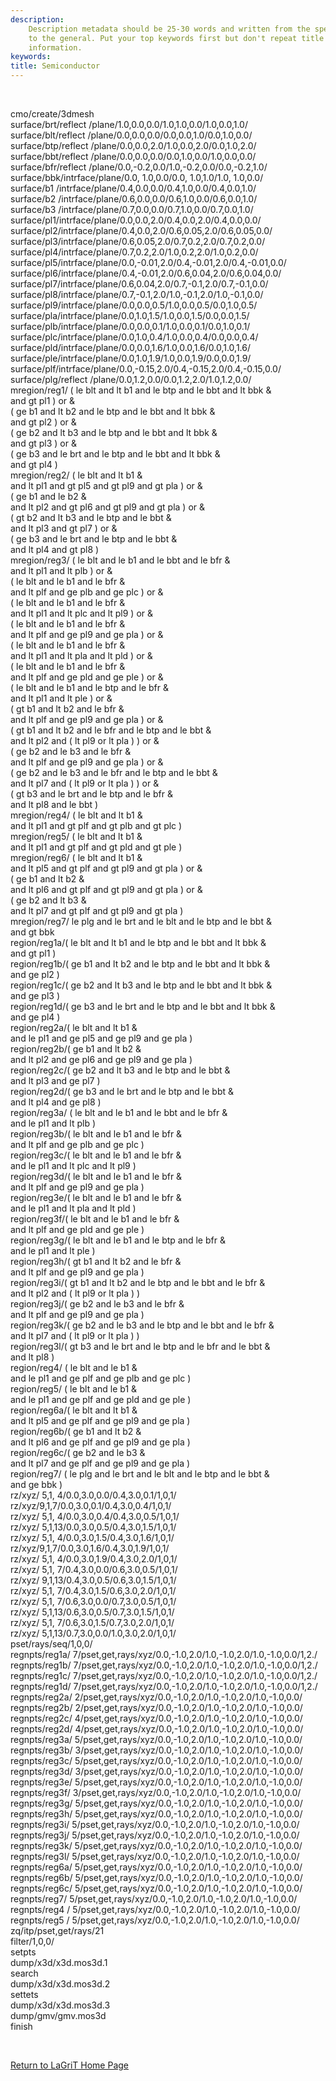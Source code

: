 ```yaml
---
description: 
    Description metadata should be 25-30 words and written from the specific
    to the general. Put your top keywords first but don't repeat title
    information.
keywords:  
title: Semiconductor
---
```




 

 

cmo/create/3dmesh\
surface/brt/reflect /plane/1.0,0.0,0.0/1.0,1.0,0.0/1.0,0.0,1.0/\
surface/blt/reflect /plane/0.0,0.0,0.0/0.0,0.0,1.0/0.0,1.0,0.0/\
surface/btp/reflect /plane/0.0,0.0,2.0/1.0,0.0,2.0/0.0,1.0,2.0/\
surface/bbt/reflect /plane/0.0,0.0,0.0/0.0,1.0,0.0/1.0,0.0,0.0/\
surface/bfr/reflect /plane/0.0,-0.2,0.0/1.0,-0.2,0.0/0.0,-0.2,1.0/\
surface/bbk/intrface/plane/0.0, 1.0,0.0/0.0, 1.0,1.0/1.0, 1.0,0.0/\
surface/b1 /intrface/plane/0.4,0.0,0.0/0.4,1.0,0.0/0.4,0.0,1.0/\
surface/b2 /intrface/plane/0.6,0.0,0.0/0.6,1.0,0.0/0.6,0.0,1.0/\
surface/b3 /intrface/plane/0.7,0.0,0.0/0.7,1.0,0.0/0.7,0.0,1.0/\
surface/pl1/intrface/plane/0.0,0.0,2.0/0.4,0.0,2.0/0.4,0.0,0.0/\
surface/pl2/intrface/plane/0.4,0.0,2.0/0.6,0.05,2.0/0.6,0.05,0.0/\
surface/pl3/intrface/plane/0.6,0.05,2.0/0.7,0.2,2.0/0.7,0.2,0.0/\
surface/pl4/intrface/plane/0.7,0.2,2.0/1.0,0.2,2.0/1.0,0.2,0.0/\
surface/pl5/intrface/plane/0.0,-0.01,2.0/0.4,-0.01,2.0/0.4,-0.01,0.0/\
surface/pl6/intrface/plane/0.4,-0.01,2.0/0.6,0.04,2.0/0.6,0.04,0.0/\
surface/pl7/intrface/plane/0.6,0.04,2.0/0.7,-0.1,2.0/0.7,-0.1,0.0/\
surface/pl8/intrface/plane/0.7,-0.1,2.0/1.0,-0.1,2.0/1.0,-0.1,0.0/\
surface/pl9/intrface/plane/0.0,0.0,0.5/1.0,0.0,0.5/0.0,1.0,0.5/\
surface/pla/intrface/plane/0.0,1.0,1.5/1.0,0.0,1.5/0.0,0.0,1.5/\
surface/plb/intrface/plane/0.0,0.0,0.1/1.0,0.0,0.1/0.0,1.0,0.1/\
surface/plc/intrface/plane/0.0,1.0,0.4/1.0,0.0,0.4/0.0,0.0,0.4/\
surface/pld/intrface/plane/0.0,0.0,1.6/1.0,0.0,1.6/0.0,1.0,1.6/\
surface/ple/intrface/plane/0.0,1.0,1.9/1.0,0.0,1.9/0.0,0.0,1.9/\
surface/plf/intrface/plane/0.0,-0.15,2.0/0.4,-0.15,2.0/0.4,-0.15,0.0/\
surface/plg/reflect /plane/0.0,1.2,0.0/0.0,1.2,2.0/1.0,1.2,0.0/\
mregion/reg1/ ( le blt and lt b1 and le btp and le bbt and lt bbk &\
and gt pl1 ) or &\
( ge b1 and lt b2 and le btp and le bbt and lt bbk &\
and gt pl2 ) or &\
( ge b2 and lt b3 and le btp and le bbt and lt bbk &\
and gt pl3 ) or &\
( ge b3 and le brt and le btp and le bbt and lt bbk &\
and gt pl4 )\
mregion/reg2/ ( le blt and lt b1 &\
and lt pl1 and gt pl5 and gt pl9 and gt pla ) or &\
( ge b1 and le b2 &\
and lt pl2 and gt pl6 and gt pl9 and gt pla ) or &\
( gt b2 and lt b3 and le btp and le bbt &\
and lt pl3 and gt pl7 ) or &\
( ge b3 and le brt and le btp and le bbt &\
and lt pl4 and gt pl8 )\
mregion/reg3/ ( le blt and le b1 and le bbt and le bfr &\
and lt pl1 and lt plb ) or &\
( le blt and le b1 and le bfr &\
and lt plf and ge plb and ge plc ) or &\
( le blt and le b1 and le bfr &\
and lt pl1 and lt plc and lt pl9 ) or &\
( le blt and le b1 and le bfr &\
and lt plf and ge pl9 and ge pla ) or &\
( le blt and le b1 and le bfr &\
and lt pl1 and lt pla and lt pld ) or &\
( le blt and le b1 and le bfr &\
and lt plf and ge pld and ge ple ) or &\
( le blt and le b1 and le btp and le bfr &\
and lt pl1 and lt ple ) or &\
( gt b1 and lt b2 and le bfr &\
and lt plf and ge pl9 and ge pla ) or &\
( gt b1 and lt b2 and le bfr and le btp and le bbt &\
and lt pl2 and ( lt pl9 or lt pla ) ) or &\
( ge b2 and le b3 and le bfr &\
and lt plf and ge pl9 and ge pla ) or &\
( ge b2 and le b3 and le bfr and le btp and le bbt &\
and lt pl7 and ( lt pl9 or lt pla ) ) or &\
( gt b3 and le brt and le btp and le bfr &\
and lt pl8 and le bbt )\
mregion/reg4/ ( le blt and lt b1 &\
and lt pl1 and gt plf and gt plb and gt plc )\
mregion/reg5/ ( le blt and lt b1 &\
and lt pl1 and gt plf and gt pld and gt ple )\
mregion/reg6/ ( le blt and lt b1 &\
and lt pl5 and gt plf and gt pl9 and gt pla ) or &\
( ge b1 and lt b2 &\
and lt pl6 and gt plf and gt pl9 and gt pla ) or &\
( ge b2 and lt b3 &\
and lt pl7 and gt plf and gt pl9 and gt pla )\
mregion/reg7/ le plg and le brt and le blt and le btp and le bbt &\
and gt bbk\
region/reg1a/( le blt and lt b1 and le btp and le bbt and lt bbk &\
and gt pl1 )\
region/reg1b/( ge b1 and lt b2 and le btp and le bbt and lt bbk &\
and ge pl2 )\
region/reg1c/( ge b2 and lt b3 and le btp and le bbt and lt bbk &\
and ge pl3 )\
region/reg1d/( ge b3 and le brt and le btp and le bbt and lt bbk &\
and ge pl4 )\
region/reg2a/( le blt and lt b1 &\
and le pl1 and ge pl5 and ge pl9 and ge pla )\
region/reg2b/( ge b1 and lt b2 &\
and lt pl2 and ge pl6 and ge pl9 and ge pla )\
region/reg2c/( ge b2 and lt b3 and le btp and le bbt &\
and lt pl3 and ge pl7 )\
region/reg2d/( ge b3 and le brt and le btp and le bbt &\
and lt pl4 and ge pl8 )\
region/reg3a/ ( le blt and le b1 and le bbt and le bfr &\
and le pl1 and lt plb )\
region/reg3b/( le blt and le b1 and le bfr &\
and lt plf and ge plb and ge plc )\
region/reg3c/( le blt and le b1 and le bfr &\
and le pl1 and lt plc and lt pl9 )\
region/reg3d/( le blt and le b1 and le bfr &\
and lt plf and ge pl9 and ge pla )\
region/reg3e/( le blt and le b1 and le bfr &\
and le pl1 and lt pla and lt pld )\
region/reg3f/( le blt and le b1 and le bfr &\
and lt plf and ge pld and ge ple )\
region/reg3g/( le blt and le b1 and le btp and le bfr &\
and le pl1 and lt ple )\
region/reg3h/( gt b1 and lt b2 and le bfr &\
and lt plf and ge pl9 and ge pla )\
region/reg3i/( gt b1 and lt b2 and le btp and le bbt and le bfr &\
and lt pl2 and ( lt pl9 or lt pla ) )\
region/reg3j/( ge b2 and le b3 and le bfr &\
and lt plf and ge pl9 and ge pla )\
region/reg3k/( ge b2 and le b3 and le btp and le bbt and le bfr &\
and lt pl7 and ( lt pl9 or lt pla ) )\
region/reg3l/( gt b3 and le brt and le btp and le bfr and le bbt &\
and lt pl8 )\
region/reg4/ ( le blt and le b1 &\
and le pl1 and ge plf and ge plb and ge plc )\
region/reg5/ ( le blt and le b1 &\
and le pl1 and ge plf and ge pld and ge ple )\
region/reg6a/( le blt and lt b1 &\
and lt pl5 and ge plf and ge pl9 and ge pla )\
region/reg6b/( ge b1 and lt b2 &\
and lt pl6 and ge plf and ge pl9 and ge pla )\
region/reg6c/( ge b2 and le b3 &\
and lt pl7 and ge plf and ge pl9 and ge pla )\
region/reg7/ ( le plg and le brt and le blt and le btp and le bbt &\
and ge bbk )\
rz/xyz/ 5,1, 4/0.0,3.0,0.0/0.4,3.0,0.1/1,0,1/\
rz/xyz/9,1,7/0.0,3.0,0.1/0.4,3.0,0.4/1,0,1/\
rz/xyz/ 5,1, 4/0.0,3.0,0.4/0.4,3.0,0.5/1,0,1/\
rz/xyz/ 5,1,13/0.0,3.0,0.5/0.4,3.0,1.5/1,0,1/\
rz/xyz/ 5,1, 4/0.0,3.0,1.5/0.4,3.0,1.6/1,0,1/\
rz/xyz/9,1,7/0.0,3.0,1.6/0.4,3.0,1.9/1,0,1/\
rz/xyz/ 5,1, 4/0.0,3.0,1.9/0.4,3.0,2.0/1,0,1/\
rz/xyz/ 5,1, 7/0.4,3.0,0.0/0.6,3.0,0.5/1,0,1/\
rz/xyz/ 9,1,13/0.4,3.0,0.5/0.6,3.0,1.5/1,0,1/\
rz/xyz/ 5,1, 7/0.4,3.0,1.5/0.6,3.0,2.0/1,0,1/\
rz/xyz/ 5,1, 7/0.6,3.0,0.0/0.7,3.0,0.5/1,0,1/\
rz/xyz/ 5,1,13/0.6,3.0,0.5/0.7,3.0,1.5/1,0,1/\
rz/xyz/ 5,1, 7/0.6,3.0,1.5/0.7,3.0,2.0/1,0,1/\
rz/xyz/ 5,1,13/0.7,3.0,0.0/1.0,3.0,2.0/1,0,1/\
pset/rays/seq/1,0,0/\
regnpts/reg1a/
7/pset,get,rays/xyz/0.0,-1.0,2.0/1.0,-1.0,2.0/1.0,-1.0,0.0/1,2./\
regnpts/reg1b/
7/pset,get,rays/xyz/0.0,-1.0,2.0/1.0,-1.0,2.0/1.0,-1.0,0.0/1,2./\
regnpts/reg1c/
7/pset,get,rays/xyz/0.0,-1.0,2.0/1.0,-1.0,2.0/1.0,-1.0,0.0/1,2./\
regnpts/reg1d/
7/pset,get,rays/xyz/0.0,-1.0,2.0/1.0,-1.0,2.0/1.0,-1.0,0.0/1,2./\
regnpts/reg2a/
2/pset,get,rays/xyz/0.0,-1.0,2.0/1.0,-1.0,2.0/1.0,-1.0,0.0/\
regnpts/reg2b/
2/pset,get,rays/xyz/0.0,-1.0,2.0/1.0,-1.0,2.0/1.0,-1.0,0.0/\
regnpts/reg2c/
4/pset,get,rays/xyz/0.0,-1.0,2.0/1.0,-1.0,2.0/1.0,-1.0,0.0/\
regnpts/reg2d/
4/pset,get,rays/xyz/0.0,-1.0,2.0/1.0,-1.0,2.0/1.0,-1.0,0.0/\
regnpts/reg3a/
5/pset,get,rays/xyz/0.0,-1.0,2.0/1.0,-1.0,2.0/1.0,-1.0,0.0/\
regnpts/reg3b/
3/pset,get,rays/xyz/0.0,-1.0,2.0/1.0,-1.0,2.0/1.0,-1.0,0.0/\
regnpts/reg3c/
5/pset,get,rays/xyz/0.0,-1.0,2.0/1.0,-1.0,2.0/1.0,-1.0,0.0/\
regnpts/reg3d/
3/pset,get,rays/xyz/0.0,-1.0,2.0/1.0,-1.0,2.0/1.0,-1.0,0.0/\
regnpts/reg3e/
5/pset,get,rays/xyz/0.0,-1.0,2.0/1.0,-1.0,2.0/1.0,-1.0,0.0/\
regnpts/reg3f/
3/pset,get,rays/xyz/0.0,-1.0,2.0/1.0,-1.0,2.0/1.0,-1.0,0.0/\
regnpts/reg3g/
5/pset,get,rays/xyz/0.0,-1.0,2.0/1.0,-1.0,2.0/1.0,-1.0,0.0/\
regnpts/reg3h/
5/pset,get,rays/xyz/0.0,-1.0,2.0/1.0,-1.0,2.0/1.0,-1.0,0.0/\
regnpts/reg3i/
5/pset,get,rays/xyz/0.0,-1.0,2.0/1.0,-1.0,2.0/1.0,-1.0,0.0/\
regnpts/reg3j/
5/pset,get,rays/xyz/0.0,-1.0,2.0/1.0,-1.0,2.0/1.0,-1.0,0.0/\
regnpts/reg3k/
5/pset,get,rays/xyz/0.0,-1.0,2.0/1.0,-1.0,2.0/1.0,-1.0,0.0/\
regnpts/reg3l/
5/pset,get,rays/xyz/0.0,-1.0,2.0/1.0,-1.0,2.0/1.0,-1.0,0.0/\
regnpts/reg6a/
5/pset,get,rays/xyz/0.0,-1.0,2.0/1.0,-1.0,2.0/1.0,-1.0,0.0/\
regnpts/reg6b/
5/pset,get,rays/xyz/0.0,-1.0,2.0/1.0,-1.0,2.0/1.0,-1.0,0.0/\
regnpts/reg6c/
5/pset,get,rays/xyz/0.0,-1.0,2.0/1.0,-1.0,2.0/1.0,-1.0,0.0/\
regnpts/reg7/
5/pset,get,rays/xyz/0.0,-1.0,2.0/1.0,-1.0,2.0/1.0,-1.0,0.0/\
regnpts/reg4 /
5/pset,get,rays/xyz/0.0,-1.0,2.0/1.0,-1.0,2.0/1.0,-1.0,0.0/\
regnpts/reg5 /
5/pset,get,rays/xyz/0.0,-1.0,2.0/1.0,-1.0,2.0/1.0,-1.0,0.0/\
zq/itp/pset,get/rays/21\
filter/1,0,0/\
setpts\
dump/x3d/x3d.mos3d.1\
search\
dump/x3d/x3d.mos3d.2\
settets\
dump/x3d/x3d.mos3d.3\
dump/gmv/gmv.mos3d\
finish

 

 


[Return to LaGriT Home Page](index.md)

 



